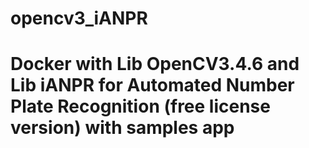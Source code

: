 # opencv3_iANPR
# Docker with Lib OpenCV3.4.6 and Lib iANPR for Automated Number Plate Recognition (free license version) with samples app
